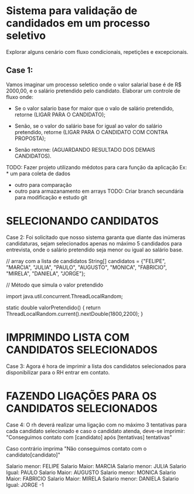 # Sistema para validação de candidados em um processo seletivo

Explorar alguns cenário com fluxo condicionais, repetições e excepcionais.

## Case 1: 
Vamos imaginar um processo seletico onde o valor salarial base é 
de R$ 2000,00, e o salário pretendido pelo candidato. Elaborar um 
controle de fluxo onde:
* Se o valor salario base for maior que o valo de salário pretendido,
retorne (LIGAR PARA O CANDIDATO);

* Senão, se o valor do salário base for igual ao valor do salário pretendido, retorne (LIGAR PARA O CANDIDATO COM CONTRA PROPOSTA);

* Senão retorne: (AGUARDANDO RESULTADO DOS DEMAIS CANDIDATOS).

TODO: Fazer projeto utilizando médotos para cara função da aplicação
Ex: * um para coleta de dados
* outro para comparação
* outro para armazanamento em arrays
TODO: Criar branch secundária para modificação e estudo git

# SELECIONANDO CANDIDATOS

Case 2: Foi solicitado que nosso sistema garanta que diante das inúmeras 
candidaturas, sejam selecionados apenas no máximo 5 candidados para 
entrevista, onde o salário pretendido seja menor ou igual ao salário base.

// array com a lista de candidatos
String[] candidatos = {"FELIPE", "MARCIA", "JULIA", "PAULO", "AUGUSTO", "MONICA", "FABRICIO", "MIRELA", "DANIELA", "JORGE"};

// Método que simula o valor pretendido

import java.util.concurrent.ThreadLocalRandom;

static double valorPretendido() {
return ThreadLocalRandom.current().nextDouble(1800,2200);
}


# IMPRIMINDO LISTA COM CANDIDATOS SELECIONADOS
Case 3: Agora é hora de imprimir a lista dos candidatos selecionados para 
disponibilizar para o RH entrar em contato.

# FAZENDO LIGAÇÕES PARA OS CANDIDATOS SELECIONADOS
Case 4: O rh deverá realizar uma ligação com no máximo 3 tentativas para cada 
candidato selecionado e caso o candidato atenda, deve-se imprimir:
"Conseguimos contato com [candidato] após [tentativas] tentativas"

Caso contrário imprima
"Não conseguimos contato com o candidato[candidato]"




Salario menor: FELIPE
Salario Maior: MARCIA
Salario menor: JULIA
Salario Igual: PAULO
Salario Maior: AUGUSTO
Salario menor: MONICA
Salario Maior: FABRICIO
Salario Maior: MIRELA
Salario menor: DANIELA
Salario Igual: JORGE
-1
















